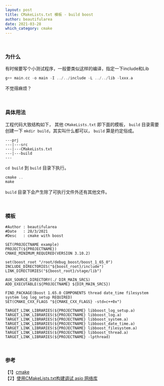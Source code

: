 ```yaml
---
layout: post
title: CMakeLists.txt 模板 - build boost
author: beautifularea
date: 2021-03-28
which_category: cmake
---
```


<br>

### 为什么
有时候要写个小测试程序，一般要类似这样的编译，指定一下include和Lib  
```cxx
g++ main.cc -o main -I ../../include -L ../../lib -lxxx.a
```
不觉得麻烦？

<br/>

### 具体用法

工程代码大致结构如下， 其他 `CMakeLists.txt` 即下面的模板， `build` 目录需要创建一下 `mkdir build`，其实叫什么都可以， `build` 算是约定俗成。   
```shell
---prj
---|---src
---|---CMakeLists.txt
---|---build
---
```
`cd build` 到 `build` 目录下执行。  
```cxx
cmake ..
make
```
`build` 目录下会产生除了可执行文件外还有其他文件。

<br/>

### 模板
```shell
#Author : beautifularea
#Date   : 28/3/2021
#Desc   : cmake with boost 

SET(PROJECTNAME example)
PROJECT(${PROJECTNAME})
CMAKE_MINIMUM_REQUIRED(VERSION 3.10.2)

set(boost_root "/root/debug_boost/boost_1_65_0")
INCLUDE_DIRECTORIES("${boost_root}/include")
LINK_DIRECTORIES("${boost_root}/stage/lib")

AUX_SOURCE_DIRECTORY(./ DIR_MAIN_SRCS)
ADD_EXECUTABLE(${PROJECTNAME} ${DIR_MAIN_SRCS})

FIND_PACKAGE(Boost 1.65.0 COMPONENTS thread date_time filesystem system log log_setup REQUIRED)
SET(CMAKE_CXX_FLAGS "${CMAKE_CXX_FLAGS} -std=c++0x")

TARGET_LINK_LIBRARIES(${PROJECTNAME} libboost_log_setup.a)
TARGET_LINK_LIBRARIES(${PROJECTNAME} libboost_log.a)
TARGET_LINK_LIBRARIES(${PROJECTNAME} libboost_system.a)
TARGET_LINK_LIBRARIES(${PROJECTNAME} libboost_date_time.a)
TARGET_LINK_LIBRARIES(${PROJECTNAME} libboost_filesystem.a)
TARGET_LINK_LIBRARIES(${PROJECTNAME} libboost_thread.a)
TARGET_LINK_LIBRARIES(${PROJECTNAME} -lpthread)
```

<br>

### 参考
【1】[cmake](https://cmake.org/cmake/help/latest/guide/tutorial/index.html)  
【2】[使用CMakeLists.txt构建调试 asio 网络库](https://github.com/zTgx/debug-asio-nonboost/tree/master/demos)